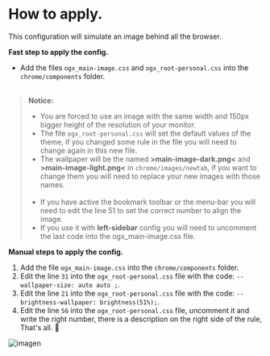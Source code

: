 # How to apply.
<p>This configuration will simulate an image behind all the browser.</p>
<p><b>Fast step to apply the config.</b></p>

- Add the files <code>ogx_main-image.css</code> and <code>ogx_root-personal.css</code> into the <code>chrome/components</code> folder.</br></br>

> <p><b>Notice:</b></br><ul><li>You are forced to use an image with the same width and 150px bigger height of the resolution of your monitor.</li><li>The file <code>ogx_root-personal.css</code> will set the default values of the theme, if you changed some rule in the file you will need to change again in this new file. <li>The wallpaper will be the named <b>>main-image-dark.png<</b> and <b>>main-image-light.png<</b> in <code>chrome/images/newtab</code>, if you want to change them you will need to replace your new images with those names.</li></br><li>If you have active the bookmark toolbar or the menu-bar you will need to edit the line 51 to set the correct number to align the image.</li><li>If you use it with <b>left-sidebar</b> config you will need to uncomment the last code into the ogx_main-image.css file.</li></ul></p>


<p><b>Manual steps to apply the config.</b></p>
<ol>
  <li>Add the file <code>ogx_main-image.css</code> into the <code>chrome/components</code> folder.</li>
  <li>Edit the line <code>31</code> into the <code>ogx_root-personal.css</code> file with the code: <code>--wallpaper-size: auto auto ;</code>.</li>
  <li>Edit the line <code>21</code> into the <code>ogx_root-personal.css</code> file with the code: <code>--brightness-wallpaper: brightness(51%);</code>.</li>
  <li> Edit the line <code>56</code> into the <code>ogx_root-personal.css</code> file, uncomment it and write the right number, 
  there is a description on the right side of the rule, That's all. 💙</li>
</ol>

![imagen](https://user-images.githubusercontent.com/22057609/235237869-7e2aab34-e82f-4fd7-b559-a9e51305ca09.png)

